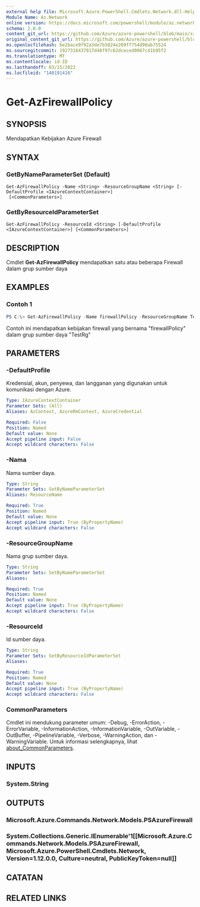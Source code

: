 ```yaml
---
external help file: Microsoft.Azure.PowerShell.Cmdlets.Network.dll-Help.xml
Module Name: Az.Network
online version: https://docs.microsoft.com/powershell/module/az.network/get-azfirewallpolicy
schema: 2.0.0
content_git_url: https://github.com/Azure/azure-powershell/blob/main/src/Network/Network/help/Get-AzFirewallPolicy.md
original_content_git_url: https://github.com/Azure/azure-powershell/blob/main/src/Network/Network/help/Get-AzFirewallPolicy.md
ms.openlocfilehash: be2bace9f92a3de7b5024e209ff754d90ab75524
ms.sourcegitcommit: 1927316437817d48f97c62dceced0067c41b95f2
ms.translationtype: MT
ms.contentlocale: id-ID
ms.lasthandoff: 03/15/2022
ms.locfileid: "140191416"
---
```

# Get-AzFirewallPolicy

## SYNOPSIS
Mendapatkan Kebijakan Azure Firewall

## SYNTAX

### GetByNameParameterSet (Default)
```
Get-AzFirewallPolicy -Name <String> -ResourceGroupName <String> [-DefaultProfile <IAzureContextContainer>]
 [<CommonParameters>]
```

### GetByResourceIdParameterSet
```
Get-AzFirewallPolicy -ResourceId <String> [-DefaultProfile <IAzureContextContainer>] [<CommonParameters>]
```

## DESCRIPTION
Cmdlet **Get-AzFirewallPolicy** mendapatkan satu atau beberapa Firewall dalam grup sumber daya

## EXAMPLES

### Contoh 1
```powershell
PS C:\> Get-AzFirewallPolicy -Name firewallPolicy -ResourceGroupName TestRg
```

Contoh ini mendapatkan kebijakan firewall yang bernama "firewallPolicy" dalam grup sumber daya "TestRg"

## PARAMETERS

### -DefaultProfile
Kredensial, akun, penyewa, dan langganan yang digunakan untuk komunikasi dengan Azure.

```yaml
Type: IAzureContextContainer
Parameter Sets: (All)
Aliases: AzContext, AzureRmContext, AzureCredential

Required: False
Position: Named
Default value: None
Accept pipeline input: False
Accept wildcard characters: False
```

### -Nama
Nama sumber daya.

```yaml
Type: String
Parameter Sets: SetByNameParameterSet
Aliases: ResourceName

Required: True
Position: Named
Default value: None
Accept pipeline input: True (ByPropertyName)
Accept wildcard characters: False
```

### -ResourceGroupName
Nama grup sumber daya.

```yaml
Type: String
Parameter Sets: SetByNameParameterSet
Aliases:

Required: True
Position: Named
Default value: None
Accept pipeline input: True (ByPropertyName)
Accept wildcard characters: False
```

### -ResourceId
Id sumber daya.

```yaml
Type: String
Parameter Sets: SetByResourceIdParameterSet
Aliases:

Required: True
Position: Named
Default value: None
Accept pipeline input: True (ByPropertyName)
Accept wildcard characters: False
```

### CommonParameters
Cmdlet ini mendukung parameter umum: -Debug, -ErrorAction, -ErrorVariable, -InformationAction, -InformationVariable, -OutVariable, -OutBuffer, -PipelineVariable, -Verbose, -WarningAction, dan -WarningVariable. Untuk informasi selengkapnya, lihat [about_CommonParameters](http://go.microsoft.com/fwlink/?LinkID=113216).

## INPUTS

### System.String

## OUTPUTS

### Microsoft.Azure.Commands.Network.Models.PSAzureFirewall

### System.Collections.Generic.IEnumerable'1[[Microsoft.Azure.Commands.Network.Models.PSAzureFirewall, Microsoft.Azure.PowerShell.Cmdlets.Network, Version=1.12.0.0, Culture=neutral, PublicKeyToken=null]]

## CATATAN

## RELATED LINKS
